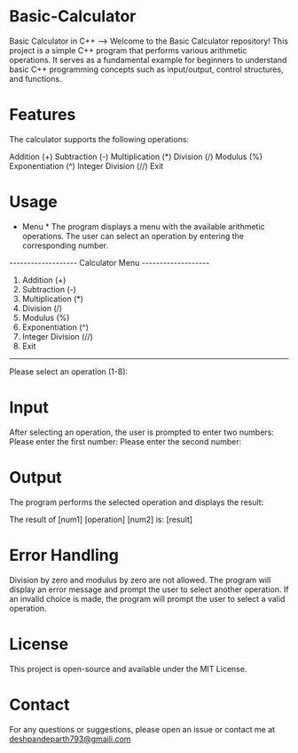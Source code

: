 # Basic-Calculator
Basic Calculator in C++ --> 
Welcome to the Basic Calculator repository! This project is a simple C++ program that performs various arithmetic operations. It serves as a fundamental example for beginners to understand basic C++ programming concepts such as input/output, control structures, and functions.

# Features
The calculator supports the following operations:

Addition (+)
Subtraction (-)
Multiplication (*)
Division (/)
Modulus (%)
Exponentiation (^)
Integer Division (//)
Exit

# Usage
* Menu * 
The program displays a menu with the available arithmetic operations. The user can select an operation by entering the corresponding number.


------------------- Calculator Menu -------------------
1. Addition (+)
2. Subtraction (-)
3. Multiplication (*)
4. Division (/)
5. Modulus (%)
6. Exponentiation (^)
7. Integer Division (//)
8. Exit
------------------------------------------------------
Please select an operation (1-8):

# Input

After selecting an operation, the user is prompted to enter two numbers:
Please enter the first number:
Please enter the second number:
# Output

The program performs the selected operation and displays the result:

The result of [num1] [operation] [num2] is: [result]

# Error Handling

Division by zero and modulus by zero are not allowed. The program will display an error message and prompt the user to select another operation.
If an invalid choice is made, the program will prompt the user to select a valid operation.

# License
This project is open-source and available under the MIT License.

# Contact
For any questions or suggestions, please open an issue or contact me at deshpandeparth793@gmaili.com
